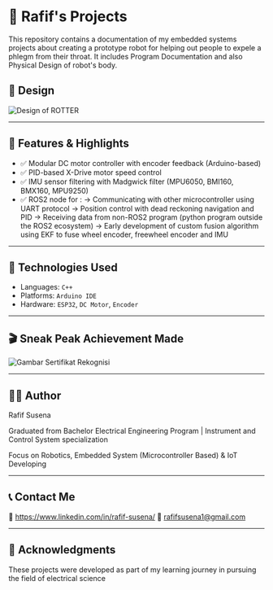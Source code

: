 # 🤖 Rafif's Projects

This repository contains a documentation of my embedded systems projects about creating a prototype robot for helping out people to expele a phlegm from their throat. It includes Program Documentation and also Physical Design of robot's body.

## 🔧 Design

![Design of ROTTER](https://github.com/user-attachments/assets/14eace0e-10e8-4560-8f15-274edb7cf460)

---

## 🚀 Features & Highlights

- ✅ Modular DC motor controller with encoder feedback (Arduino-based)
- ✅ PID-based X-Drive motor speed control
- ✅ IMU sensor filtering with Madgwick filter (MPU6050, BMI160, BMX160, MPU9250)
- ✅ ROS2 node for :
  -> Communicating with other microcontroller using UART protocol
  -> Position control with dead reckoning navigation and PID
  -> Receiving data from non-ROS2 program (python program outside the ROS2 ecosystem)
  -> Early development of custom fusion algorithm using EKF to fuse wheel encoder, freewheel encoder and IMU

---

## 🧰 Technologies Used

- Languages: `C++`
- Platforms: `Arduino IDE`
- Hardware: `ESP32`, `DC Motor`, `Encoder`

---

## 🎬 Sneak Peak Achievement Made

![Gambar Sertifikat Rekognisi](https://github.com/user-attachments/assets/c33b3139-71ae-4312-8308-aca21f5d8238)

---

## 🧑‍💻 Author
Rafif Susena

Graduated from Bachelor Electrical Engineering Program | Instrument and Control System specialization

Focus on Robotics, Embedded System (Microcontroller Based) & IoT Developing

---

## 📞 Contact Me
🔗 https://www.linkedin.com/in/rafif-susena/
📧 rafifsusena1@gmail.com

---

## 🙏 Acknowledgments
These projects were developed as part of my learning journey in pursuing the field of electrical science
